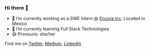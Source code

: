 ### Hi there 👋

- 🔭 I’m currently working as a SWE Intern @ [Encora Inc](https://www.encora.com). Located in Mexico
- 🌱 I’m currently learning Full Stack Technologies
- 😄 Pronouns: she/her

Find me on [Twitter](https://twitter.com/devjuliet), [Medium](https://devjuliet.medium.com), [LinkedIn](https://www.linkedin.com/in/jlt-navarro/)
